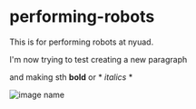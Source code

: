 # performing-robots
This is for performing robots at nyuad.

I'm now trying to test creating a new paragraph

and making sth **bold** or * *italics* *

![image name](DSC04547.jpg)
